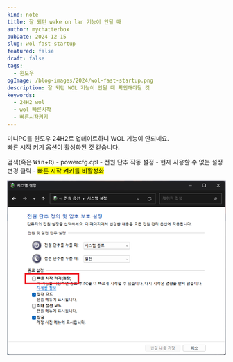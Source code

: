 ```yaml
---
kind: note
title: 잘 되던 wake on lan 기능이 안될 때
author: mychatterbox
pubDate: 2024-12-15
slug: wol-fast-startup
featured: false
draft: false
tags:
  - 윈도우
ogImage: /blog-images/2024/wol-fast-startup.png
description: 잘 되던 WOL 기능이 안될 때 확인해야될 것
keywords:
  - 24H2 wol
  - wol 빠른시작
  - 빠른시작켜키
---
```


미니PC를 윈도우 24H2로 업데이트하니 WOL 기능이 안되네요.  
빠른 시작 켜기 옵션이 활성화된 것 같습니다.  

검색(혹은 <kbd>Win</kbd>+<kbd>R</kbd>) - powercfg.cpl - 전원 단추 작동 설정 - 현재 사용할 수 없는 설정 변경 클릭 - <mark>빠른 시작 켜키를 비활성화</mark>  

![빠른시작켜기](../../assets/blog-images/2024/wol-fast-startup.png)